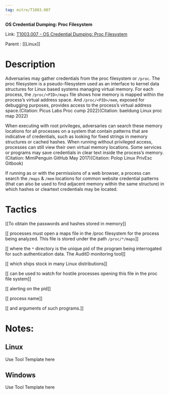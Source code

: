 ```yaml
---
tag: mitre/T1003.007
---
```


**OS Credential Dumping: Proc Filesystem**

Link: [T1003.007 - OS Credential Dumping: Proc Filesystem](https://attack.mitre.org/techniques/T1003/007)

Parent : [[Linux]]


# Description

Adversaries may gather credentials from the proc filesystem or `/proc`. The proc filesystem is a pseudo-filesystem used as an interface to kernel data structures for Linux based systems managing virtual memory. For each process, the `/proc/<PID>/maps` file shows how memory is mapped within the process’s virtual address space. And `/proc/<PID>/mem`, exposed for debugging purposes, provides access to the process’s virtual address space.(Citation: Picus Labs Proc cump 2022)(Citation: baeldung Linux proc map 2022)

When executing with root privileges, adversaries can search these memory locations for all processes on a system that contain patterns that are indicative of credentials, such as looking for fixed strings in memory structures or cached hashes. When running without privileged access, processes can still view their own virtual memory locations. Some services or programs may save credentials in clear text inside the process’s memory.(Citation: MimiPenguin GitHub May 2017)(Citation: Polop Linux PrivEsc Gitbook)

If running as or with the permissions of a web browser, a process can search the `/maps` & `/mem` locations for common website credential patterns (that can also be used to find adjacent memory within the same structure) in which hashes or cleartext credentials may be located.

# Tactics


[[To obtain the passwords and hashes stored in memory]]

[[ processes must open a maps file in the /proc filesystem for the process being analyzed. This file is stored under the path <code>/proc/\*/maps</code>]]

[[ where the <code>\*</code> directory is the unique pid of the program being interrogated for such authentication data. The AuditD monitoring tool]]

[[ which ships stock in many Linux distributions]]

[[ can be used to watch for hostile processes opening this file in the proc file system]]

[[ alerting on the pid]]

[[ process name]]

[[ and arguments of such programs.]]


# Notes:

## Linux

Use Tool Template here

## Windows

Use Tool Template here